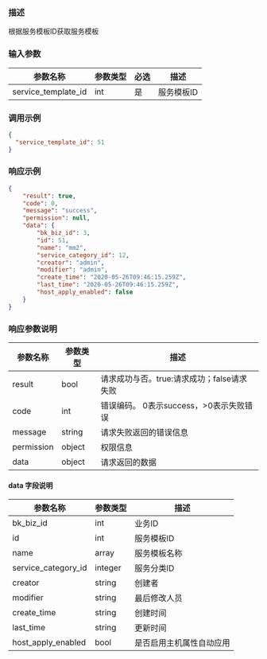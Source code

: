 ### 描述

根据服务模板ID获取服务模板

### 输入参数

| 参数名称                | 参数类型 | 必选 | 描述     |
|---------------------|------|----|--------|
| service_template_id | int  | 是  | 服务模板ID |

### 调用示例

```json
{
  "service_template_id": 51
}
```

### 响应示例

```json
{
    "result": true,
    "code": 0,
    "message": "success",
    "permission": null,
    "data": {
        "bk_biz_id": 3,
        "id": 51,
        "name": "mm2",
        "service_category_id": 12,
        "creator": "admin",
        "modifier": "admin",
        "create_time": "2020-05-26T09:46:15.259Z",
        "last_time": "2020-05-26T09:46:15.259Z",
        "host_apply_enabled": false
    }
}
```

### 响应参数说明

| 参数名称       | 参数类型   | 描述                         |
|------------|--------|----------------------------|
| result     | bool   | 请求成功与否。true:请求成功；false请求失败 |
| code       | int    | 错误编码。 0表示success，>0表示失败错误  |
| message    | string | 请求失败返回的错误信息                |
| permission | object | 权限信息                       |
| data       | object | 请求返回的数据                    |

#### data 字段说明

| 参数名称                | 参数类型    | 描述           |
|---------------------|---------|--------------|
| bk_biz_id           | int     | 业务ID         |
| id                  | int     | 服务模板ID       |
| name                | array   | 服务模板名称       |
| service_category_id | integer | 服务分类ID       |
| creator             | string  | 创建者          |
| modifier            | string  | 最后修改人员       |
| create_time         | string  | 创建时间         |
| last_time           | string  | 更新时间         |
| host_apply_enabled  | bool    | 是否启用主机属性自动应用 |
